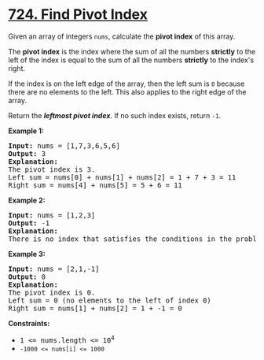 # [724. Find Pivot Index](https://leetcode.com/problems/find-pivot-index/)

Given an array of integers `nums`, calculate the **pivot index** of this array.

The **pivot index** is the index where the sum of all the numbers **strictly** to the left of the index is equal to the sum of all the numbers **strictly** to the index's right.

If the index is on the left edge of the array, then the left sum is `0` because there are no elements to the left. This also applies to the right edge of the array.

Return the ***leftmost pivot index***. If no such index exists, return `-1`.


**Example 1:**

<pre>
<b>Input:</b> nums = [1,7,3,6,5,6]
<b>Output:</b> 3
<b>Explanation:</b>
The pivot index is 3.
Left sum = nums[0] + nums[1] + nums[2] = 1 + 7 + 3 = 11
Right sum = nums[4] + nums[5] = 5 + 6 = 11
</pre>

**Example 2:**

<pre>
<b>Input:</b> nums = [1,2,3]
<b>Output:</b> -1
<b>Explanation:</b>
There is no index that satisfies the conditions in the problem statement.
</pre>

**Example 3:**

<pre>
<b>Input:</b> nums = [2,1,-1]
<b>Output:</b> 0
<b>Explanation:</b>
The pivot index is 0.
Left sum = 0 (no elements to the left of index 0)
Right sum = nums[1] + nums[2] = 1 + -1 = 0
</pre>

**Constraints:**

- <tt>1 <= nums.length <= 10<sup>4</sup></tt>
- `-1000 <= nums[i] <= 1000`
